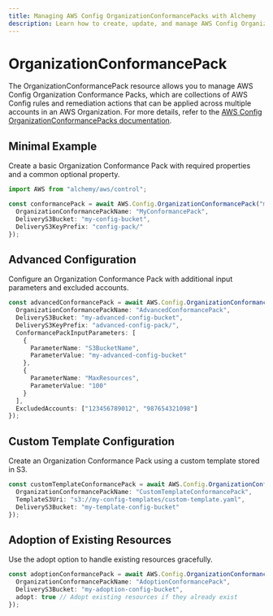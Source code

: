 ```yaml
---
title: Managing AWS Config OrganizationConformancePacks with Alchemy
description: Learn how to create, update, and manage AWS Config OrganizationConformancePacks using Alchemy Cloud Control.
---
```


# OrganizationConformancePack

The OrganizationConformancePack resource allows you to manage AWS Config Organization Conformance Packs, which are collections of AWS Config rules and remediation actions that can be applied across multiple accounts in an AWS Organization. For more details, refer to the [AWS Config OrganizationConformancePacks documentation](https://docs.aws.amazon.com/config/latest/userguide/).

## Minimal Example

Create a basic Organization Conformance Pack with required properties and a common optional property.

```ts
import AWS from "alchemy/aws/control";

const conformancePack = await AWS.Config.OrganizationConformancePack("myConformancePack", {
  OrganizationConformancePackName: "MyConformancePack",
  DeliveryS3Bucket: "my-config-bucket",
  DeliveryS3KeyPrefix: "config-pack/"
});
```

## Advanced Configuration

Configure an Organization Conformance Pack with additional input parameters and excluded accounts.

```ts
const advancedConformancePack = await AWS.Config.OrganizationConformancePack("advancedConformancePack", {
  OrganizationConformancePackName: "AdvancedConformancePack",
  DeliveryS3Bucket: "my-advanced-config-bucket",
  DeliveryS3KeyPrefix: "advanced-config-pack/",
  ConformancePackInputParameters: [
    {
      ParameterName: "S3BucketName",
      ParameterValue: "my-advanced-config-bucket"
    },
    {
      ParameterName: "MaxResources",
      ParameterValue: "100"
    }
  ],
  ExcludedAccounts: ["123456789012", "987654321098"]
});
```

## Custom Template Configuration

Create an Organization Conformance Pack using a custom template stored in S3.

```ts
const customTemplateConformancePack = await AWS.Config.OrganizationConformancePack("customTemplateConformancePack", {
  OrganizationConformancePackName: "CustomTemplateConformancePack",
  TemplateS3Uri: "s3://my-config-templates/custom-template.yaml",
  DeliveryS3Bucket: "my-template-config-bucket"
});
```

## Adoption of Existing Resources

Use the adopt option to handle existing resources gracefully.

```ts
const adoptionConformancePack = await AWS.Config.OrganizationConformancePack("adoptionConformancePack", {
  OrganizationConformancePackName: "AdoptionConformancePack",
  DeliveryS3Bucket: "my-adoption-config-bucket",
  adopt: true // Adopt existing resources if they already exist
});
```